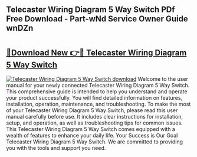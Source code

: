 ## Telecaster Wiring Diagram 5 Way Switch PDf Free Download - Part-wNd Service Owner Guide wnDZn

# <h2><a href="http://dfhsf2.blite.top/?on=Telecaster+Wiring+Diagram+5+Way+Switch">🔗Download New 👉🔴 Telecaster Wiring Diagram 5 Way Switch</a></h2>

[![Telecaster Wiring Diagram 5 Way Switch download](https://i.imgur.com/lujVjoI.png)](http://dfhsf2.blite.top/?on=Telecaster+Wiring+Diagram+5+Way+Switch)
Welcome to the user manual for your newly connected Telecaster Wiring Diagram 5 Way Switch. This comprehensive guide is intended to help you understand and operate your product successfully. You will find detailed information on features, installation, operation, maintenance, and troubleshooting. To make the most of your Telecaster Wiring Diagram 5 Way Switch, please read this user manual carefully before use. It includes clear instructions for installation, setup, and operation, as well as troubleshooting tips for common issues. This Telecaster Wiring Diagram 5 Way Switch comes equipped with a wealth of features to enhance your daily life. Your Success is Our Goal Telecaster Wiring Diagram 5 Way Switch. We are committed to providing you with the tools and support you need.
